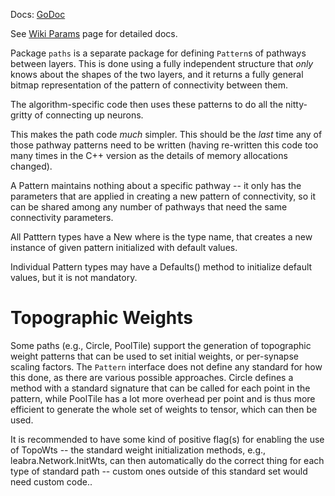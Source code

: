 Docs: [GoDoc](https://pkg.go.dev/github.com/emer/emergent/paths)

See [Wiki Params](https://github.com/emer/emergent/wiki/Paths) page for detailed docs.

Package `paths` is a separate package for defining `Pattern`s of pathways between layers.  This is done using a fully independent structure that *only* knows about the shapes of the two layers, and it returns a fully general bitmap representation of the pattern of connectivity between them.

The algorithm-specific code then uses these patterns to do all the nitty-gritty of connecting up neurons.

This makes the path code *much* simpler.  This should be the *last* time any of those pathway patterns need to be written (having re-written this code too many times in the C++ version as the details of memory allocations changed).

A Pattern maintains nothing about a specific pathway -- it only has the parameters that are applied in creating a new pattern of connectivity, so it can be shared among any number of pathways that need the same connectivity parameters.

All Patttern types have a New<Name> where <Name> is the type name, that creates a new instance of given pattern initialized with default values.

Individual Pattern types may have a Defaults() method to initialize default values, but it is not mandatory.

# Topographic Weights

Some paths (e.g., Circle, PoolTile) support the generation of topographic weight patterns that can be used to set initial weights, or per-synapse scaling factors.  The `Pattern` interface does not define any standard for how this done, as there are various possible approaches.  Circle defines a method with a standard signature that can be called for each point in the pattern, while PoolTile has a lot more overhead per point and is thus more efficient to generate the whole set of weights to tensor, which can then be used.

It is recommended to have some kind of positive flag(s) for enabling the use of TopoWts -- the standard weight initialization methods, e.g., leabra.Network.InitWts, can then automatically do the correct thing for each type of standard path -- custom ones outside of this standard set would need custom code..

